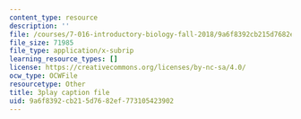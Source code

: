 ```yaml
---
content_type: resource
description: ''
file: /courses/7-016-introductory-biology-fall-2018/9a6f8392cb215d7682ef773105423902_oOya3cFmAMc.vtt
file_size: 71985
file_type: application/x-subrip
learning_resource_types: []
license: https://creativecommons.org/licenses/by-nc-sa/4.0/
ocw_type: OCWFile
resourcetype: Other
title: 3play caption file
uid: 9a6f8392-cb21-5d76-82ef-773105423902
---
```

